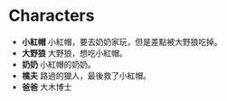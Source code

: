 # Characters

* **小紅帽** 小紅帽，要去奶奶家玩，但是差點被大野狼吃掉。
* **大野狼** 大野狼，想吃小紅帽。
* **奶奶** 小紅帽的奶奶。
* **樵夫** 路過的獵人，最後救了小紅帽。
* **爸爸** 大木博士
